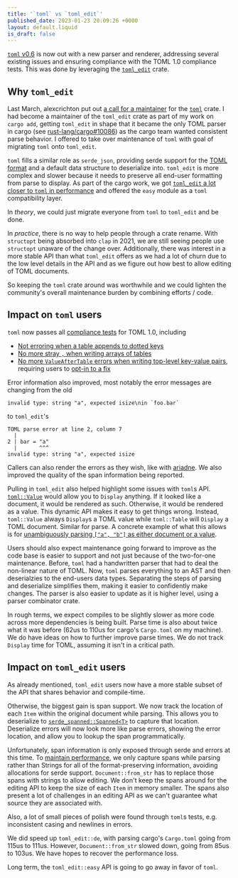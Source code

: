 ```yaml
---
title: '`toml` vs `toml_edit`'
published_date: 2023-01-23 20:09:26 +0000
layout: default.liquid
is_draft: false
---
```

[`toml` v0.6](https://github.com/toml-rs/toml/blob/main/crates/toml/CHANGELOG.md#060---2023-01-23)
is now out with a new parser and renderer, addressing several existing issues
and ensuring compliance with the TOML 1.0 compliance tests.  This was done by
leveraging the
[`toml_edit`](https://crates.io/crates/toml_edit) crate.

<!-- more -->

## Why `toml_edit`

Last March, alexcrichton put out [a call for a maintainer](https://github.com/toml-rs/toml-rs/issues/460) for the
[`toml`](https://crates.io/crates/toml) crate.  I had become a maintainer of
the `toml_edit` crate as part of my work
on `cargo add`, getting `toml_edit` in shape that it became the only TOML parser in
cargo (see
[rust-lang/cargo#10086](https://github.com/rust-lang/cargo/pull/10086)) as the
cargo team wanted consistent parse behavior.  I offered to take over
maintenance of `toml` with goal of migrating `toml` onto `toml_edit`.

`toml` fills a similar role as `serde_json`, providing serde support for the
[TOML format](https://toml.io/en/) and a default data structure to deserialize
into.  `toml_edit` is more complex and slower because it needs to preserve all
end-user formatting from parse to display.  As part of the cargo work, we got
[`toml_edit` a lot closer to `toml` in performance](/blog/2021/09/optimizing-toml-edit/)
and offered the `easy` module as a `toml` compatibility layer.

In *theory*, we could just migrate everyone from `toml` to `toml_edit` and be
done.

In *practice*, there is no way to help people through a crate rename.
With `structopt` being absorbed into `clap` in 2021, we are still seeing people
use `structopt` unaware of the change over.  Additionally, there was interest
in a more stable API than what `toml_edit` offers as we had a lot of churn due
to the low level details in the API and as we figure out how best to allow
editing of TOML documents.

So keeping the `toml` crate around was worthwhile and we could lighten the
community's overall maintenance burden by combining efforts / code.

## Impact on `toml` users

`toml` now passes all [compliance tests](https://github.com/BurntSushi/toml-test) for TOML 1.0, including
- [Not erroring when a table appends to dotted keys](https://github.com/toml-rs/toml/issues/439)
- [No more stray `,` when writing arrays of tables](https://github.com/toml-rs/toml/issues/483)
- [No more `ValueAfterTable` errors when writing top-level key-value pairs](https://github.com/toml-rs/toml/issues/403), requiring users to [opt-in to a fix](https://docs.rs/toml/0.5.11/toml/ser/fn.tables_last.html)

Error information also improved, most notably the error messages are changing from the old
```
invalid type: string "a", expected isize\nin `foo.bar`
```
to `toml_edit`'s
```
TOML parse error at line 2, column 7
  |
2 | bar = "a"
  |       ^^^
invalid type: string "a", expected isize
```

Callers can also render the errors as they wish, like with
[ariadne](https://crates.io/crates/ariadne).
We also improved the quality of the span information being reported.

Pulling in `toml_edit` also helped highlight some issues with `toml`s API.
[`toml::Value`](https://docs.rs/toml/latest/toml/value/enum.Value.html) would
allow you to `Display` anything.  If it looked like a document, it would be
rendered as such.  Otherwise, it would be rendered as a value.  This dynamic API
makes it easy to get things wrong.  Instead, `toml::Value` always `Display`s a
TOML value while `toml::Table` will `Display` a TOML document.  Similar for
parse.  A concrete example of what this allows is for
[unambiguously parsing `["a", "b"]` as either document or a value](https://github.com/toml-rs/toml/issues/363).

Users should also expect maintenance going forward to improve as the code base
is easier to support and not just because of the two-for-one maintenance.
Before, `toml` had a handwritten parser that had to deal the non-linear nature
of TOML.  Now, `toml` parses everything to an AST and then deserialzies to the
end-users data types.  Separating the steps of parsing and deserialize
simplifies them, making it easier to confidently make changes.  The parser is
also easier to update as it is higher level, using a parser combinator crate.

In rough terms, we expect compiles to be slightly slower as more code across
more dependencies is being built.  Parse time is also about twice what it
was before (62us to 110us for cargo's `Cargo.toml` on my machine).  We do have
ideas on how to further improve parse times.  We do not track `Display` time
for TOML, assuming it isn't in a critical path.

## Impact on `toml_edit` users

As already mentioned, `toml_edit` users now have a more stable subset of the API that shares behavior and compile-time.

Otherwise, the biggest gain is span support.  We now track the location of each
`Item` within the original document while parsing.  This allows you to
deserialize to
[`serde_spanned::Spanned<T>`](https://docs.rs/serde_spanned/latest/serde_spanned/struct.Spanned.html)
to capture that location.  Deserialize errors will now look more like parse
errors, showing the error location, and allow you to lookup the span
programmatically.

Unfortunately, span information is only exposed through serde and errors at
this time.  To [maintain performance](https://github.com/toml-rs/toml/pull/429),
we only capture spans while parsing rather than Strings for all of the
format-preserving information, avoiding allocations for serde support.
`Document::from_str` has to replace those spans with strings to allow editing.
We don't keep the spans around for the editing API to keep the size of each
`Item` in memory smaller.  The spans also present a lot of challenges in an
editing API as we can't guarantee what source they are associated with.

Also, a lot of small pieces of polish were found through `toml`s tests, e.g.
inconsistent casing and newlines in errors.

We did speed up `toml_edit::de`, with parsing cargo's `Cargo.toml` going from
115us to 111us.  However, `Document::from_str` slowed down, going from 85us to
103us.  We have hopes to recover the performance loss.

Long term, the `toml_edit::easy` API is going to go away in favor of `toml`.
